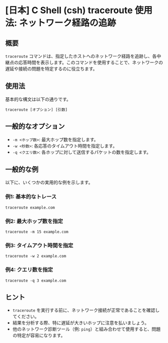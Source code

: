 # [日本] C Shell (csh) traceroute 使用法: ネットワーク経路の追跡

## 概要
`traceroute` コマンドは、指定したホストへのネットワーク経路を追跡し、各中継点の応答時間を表示します。このコマンドを使用することで、ネットワークの遅延や接続の問題を特定するのに役立ちます。

## 使用法
基本的な構文は以下の通りです。

```
traceroute [オプション] [引数]
```

## 一般的なオプション
- `-m <ホップ数>`: 最大ホップ数を指定します。
- `-w <秒数>`: 各応答のタイムアウト時間を指定します。
- `-q <クエリ数>`: 各ホップに対して送信するパケットの数を指定します。

## 一般的な例
以下に、いくつかの実用的な例を示します。

### 例1: 基本的なトレース
```
traceroute example.com
```

### 例2: 最大ホップ数を指定
```
traceroute -m 15 example.com
```

### 例3: タイムアウト時間を指定
```
traceroute -w 2 example.com
```

### 例4: クエリ数を指定
```
traceroute -q 3 example.com
```

## ヒント
- `traceroute` を実行する前に、ネットワーク接続が正常であることを確認してください。
- 結果を分析する際、特に遅延が大きいホップに注意を払いましょう。
- 他のネットワーク診断ツール（例: `ping`）と組み合わせて使用すると、問題の特定が容易になります。
